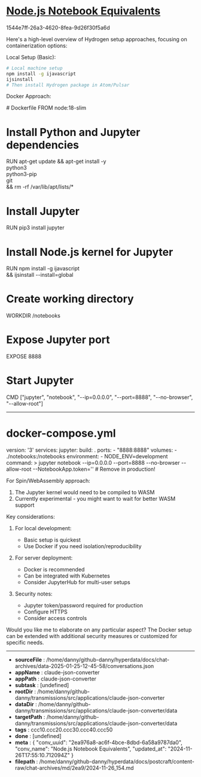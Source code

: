# [Node.js Notebook Equivalents](https://claude.ai/chat/2ea976a8-ac6f-4bce-8dbd-6a58a9787da0)

1544e7ff-26a3-4620-8fea-9d26f30f5a6d

 Here's a high-level overview of Hydrogen setup approaches, focusing on containerization options:

Local Setup (Basic):
```bash
# Local machine setup
npm install -g ijavascript
ijsinstall
# Then install Hydrogen package in Atom/Pulsar
```

Docker Approach:



<antArtifact identifier="hydrogen-docker" type="application/vnd.ant.code" language="dockerfile" title="Hydrogen Docker Configuration">
# Dockerfile
FROM node:18-slim

# Install Python and Jupyter dependencies
RUN apt-get update && apt-get install -y \
    python3 \
    python3-pip \
    git \
    && rm -rf /var/lib/apt/lists/*

# Install Jupyter
RUN pip3 install jupyter

# Install Node.js kernel for Jupyter
RUN npm install -g ijavascript \
    && ijsinstall --install=global

# Create working directory
WORKDIR /notebooks

# Expose Jupyter port
EXPOSE 8888

# Start Jupyter
CMD ["jupyter", "notebook", "--ip=0.0.0.0", "--port=8888", "--no-browser", "--allow-root"]

---
# docker-compose.yml
version: '3'
services:
  jupyter:
    build: .
    ports:
      - "8888:8888"
    volumes:
      - ./notebooks:/notebooks
    environment:
      - NODE_ENV=development
    command: >
      jupyter notebook
      --ip=0.0.0.0
      --port=8888
      --no-browser
      --allow-root
      --NotebookApp.token=''  # Remove in production!
</antArtifact>

For Spin/WebAssembly approach:
1. The Jupyter kernel would need to be compiled to WASM
2. Currently experimental - you might want to wait for better WASM support

Key considerations:
1. For local development:
   - Basic setup is quickest
   - Use Docker if you need isolation/reproducibility

2. For server deployment:
   - Docker is recommended
   - Can be integrated with Kubernetes
   - Consider JupyterHub for multi-user setups

3. Security notes:
   - Jupyter token/password required for production
   - Configure HTTPS
   - Consider access controls

Would you like me to elaborate on any particular aspect? The Docker setup can be extended with additional security measures or customized for specific needs.

---

* **sourceFile** : /home/danny/github-danny/hyperdata/docs/chat-archives/data-2025-01-25-12-45-58/conversations.json
* **appName** : claude-json-converter
* **appPath** : claude-json-converter
* **subtask** : [undefined]
* **rootDir** : /home/danny/github-danny/transmissions/src/applications/claude-json-converter
* **dataDir** : /home/danny/github-danny/transmissions/src/applications/claude-json-converter/data
* **targetPath** : /home/danny/github-danny/transmissions/src/applications/claude-json-converter/data
* **tags** : ccc10.ccc20.ccc30.ccc40.ccc50
* **done** : [undefined]
* **meta** : {
  "conv_uuid": "2ea976a8-ac6f-4bce-8dbd-6a58a9787da0",
  "conv_name": "Node.js Notebook Equivalents",
  "updated_at": "2024-11-26T17:55:10.712094Z"
}
* **filepath** : /home/danny/github-danny/hyperdata/docs/postcraft/content-raw/chat-archives/md/2ea9/2024-11-26_154.md